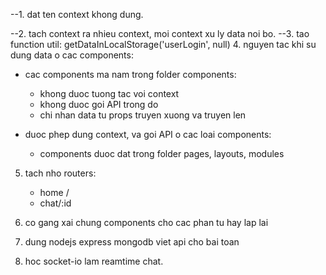 --1. dat ten context khong dung.

--2. tach context ra nhieu context, moi context xu ly data noi bo.
--3. tao function util: getDataInLocalStorage('userLogin', null)
4. nguyen tac khi su dung data o cac components:
- cac components ma nam trong folder components:
    + khong duoc tuong tac voi context
    + khong duoc goi API trong do
    + chi nhan data tu props truyen xuong va truyen len

- duoc phep dung context, va goi API o cac loai components:
    + components duoc dat trong folder pages, layouts, modules

5. tach nho routers:
    + home /
    + chat/:id

6. co gang xai chung components cho cac phan tu hay lap lai
7. dung nodejs express mongodb viet api cho bai toan
8. hoc socket-io lam reamtime chat.